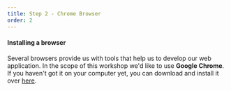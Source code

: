 ```yaml
---
title: Step 2 - Chrome Browser
order: 2
---
```


#### Installing a browser

Several browsers provide us with tools that help us to develop our web application. In the scope of this workshop we'd like to use **Google Chrome**. If you haven't got it on your computer yet, you can download and install it over [here](https://www.google.com/chrome/).
